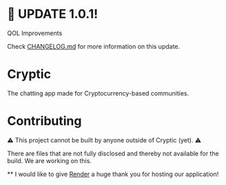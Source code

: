 # 🥳 UPDATE 1.0.1!
QOL Improvements

Check [CHANGELOG.md](CHANGELOG.md) for more information on this update.

# Cryptic
The chatting app made for Cryptocurrency-based communities.

# Contributing
⚠️ This project cannot be built by anyone outside of Cryptic (yet). ⚠️

There are files that are not fully disclosed and thereby not available for the build. We are working on this.

** I would like to give [Render](https://render.com) a huge thank you for hosting our application!
